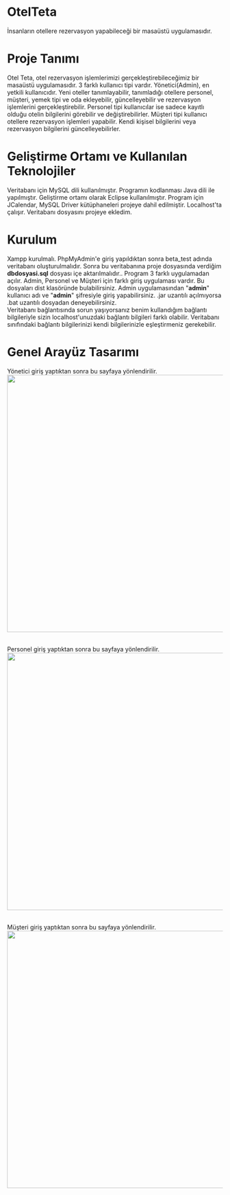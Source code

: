 # OtelTeta

İnsanların otellere rezervasyon yapabileceği bir masaüstü uygulamasıdır.

# Proje Tanımı

Otel Teta, otel rezervasyon işlemlerimizi gerçekleştirebileceğimiz bir masaüstü uygulamasıdır. 
3 farklı kullanıcı tipi vardır. Yönetici(Admin), en yetkili kullanıcıdır. Yeni oteller tanımlayabilir,
tanımladığı otellere personel, müşteri, yemek tipi ve oda ekleyebilir, güncelleyebilir 
ve rezervasyon işlemlerini gerçekleştirebilir. Personel tipi kullanıcılar ise 
sadece kayıtlı olduğu otelin bilgilerini görebilir ve değiştirebilirler.
Müşteri tipi kullanıcı otellere rezervasyon işlemleri yapabilir. 
Kendi kişisel bilgilerini veya rezervasyon bilgilerini güncelleyebilirler. 


# Geliştirme Ortamı ve Kullanılan Teknolojiler

Veritabanı için MySQL dili kullanılmıştır. Programın kodlanması Java dili ile yapılmıştır. 
Geliştirme ortamı olarak Eclipse kullanılmıştır. 
Program için JCalendar, MySQL Driver kütüphaneleri projeye dahil edilmiştir. 
Localhost'ta çalışır. Veritabanı dosyasını projeye ekledim.

# Kurulum

Xampp kurulmalı. PhpMyAdmin'e giriş yapıldıktan sonra beta_test adında veritabanı oluşturulmalıdır.
Sonra bu veritabanına proje dosyasında verdiğim **dbdosyasi.sql** dosyası içe aktarılmalıdır.. Program 3 farklı uygulamadan açılır. 
Admin, Personel ve Müşteri için farklı giriş uygulaması vardır. Bu dosyaları dist klasöründe bulabilirsiniz.
Admin uygulamasından "**admin**" kullanıcı adı ve "**admin**" şifresiyle giriş yapabilirsiniz. 
.jar uzantılı açılmıyorsa .bat uzantılı dosyadan deneyebilirsiniz.  
Veritabanı bağlantısında sorun yaşıyorsanız benim kullandığım bağlantı bilgileriyle 
sizin localhost'unuzdaki bağlantı bilgileri farklı olabilir. 
Veritabanı sınıfındaki bağlantı bilgilerinizi kendi bilgilerinizle eşleştirmeniz gerekebilir. 


# Genel Arayüz Tasarımı

Yönetici giriş yaptıktan sonra bu sayfaya yönlendirilir.  <br/> 
<img src="https://github.com/rkgunay/OtelTeta/blob/main/ekranGoruntuleri/yonetici.png" width="600">  <br/> <br/>


Personel giriş yaptıktan sonra bu sayfaya yönlendirilir.  <br/> 
<img src="https://github.com/rkgunay/OtelTeta/blob/main/ekranGoruntuleri/personel.png" width="600">  <br/> <br/>


Müşteri giriş yaptıktan sonra bu sayfaya yönlendirilir.  <br/> 
<img src="https://github.com/rkgunay/OtelTeta/blob/main/ekranGoruntuleri/musteri.png" width="600">  <br/> <br/>








